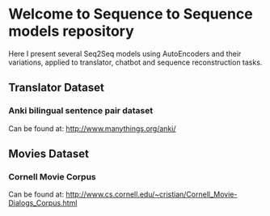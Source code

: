 # Welcome to Sequence to Sequence models repository
Here I present several Seq2Seq models using AutoEncoders and their variations, applied to translator, chatbot and sequence reconstruction tasks.
## Translator Dataset
### Anki bilingual sentence pair dataset
Can be found at: http://www.manythings.org/anki/
## Movies Dataset
### Cornell Movie Corpus
Can be found at: http://www.cs.cornell.edu/~cristian/Cornell_Movie-Dialogs_Corpus.html

